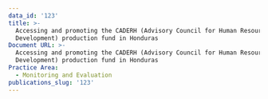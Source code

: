 ```yaml
---
data_id: '123'
title: >-
  Accessing and promoting the CADERH (Advisory Council for Human Resources
  Development) production fund in Honduras
Document URL: >-
  Accessing and promoting the CADERH (Advisory Council for Human Resources
  Development) production fund in Honduras
Practice Area:
  - Monitoring and Evaluation
publications_slug: '123'
---
```

